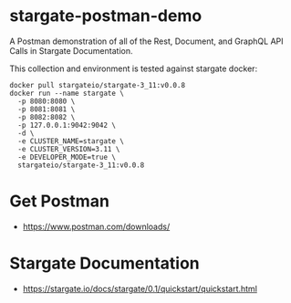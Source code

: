 # stargate-postman-demo
 A Postman demonstration of all of the Rest, Document, and GraphQL API Calls in Stargate Documentation.

This collection and environment is tested against stargate docker:

```
docker pull stargateio/stargate-3_11:v0.0.8
docker run --name stargate \
  -p 8080:8080 \
  -p 8081:8081 \
  -p 8082:8082 \
  -p 127.0.0.1:9042:9042 \
  -d \
  -e CLUSTER_NAME=stargate \
  -e CLUSTER_VERSION=3.11 \
  -e DEVELOPER_MODE=true \
  stargateio/stargate-3_11:v0.0.8
```

# Get Postman
- https://www.postman.com/downloads/

# Stargate Documentation
- https://stargate.io/docs/stargate/0.1/quickstart/quickstart.html